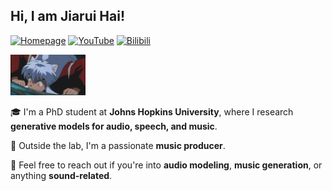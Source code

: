 <h2>Hi, I am Jiarui Hai!</h2>

[![Homepage](https://img.shields.io/badge/Homepage-000000?logo=github&logoColor=white&style=flat-square)](https://haidog-yaqub.github.io)
[![YouTube](https://img.shields.io/badge/YouTube-FF0000?logo=youtube&logoColor=white&style=flat-square)](https://www.youtube.com/@higobeatz)
[![Bilibili](https://img.shields.io/badge/Bilibili-00A1D6?logo=bilibili&logoColor=white&style=flat-square)](https://space.bilibili.com/182484522)

<img src="犬夜叉.gif" alt="Logo" width="120"/>

🎓 I'm a PhD student at **Johns Hopkins University**, where I research **generative models for audio, speech, and music**.

🎹 Outside the lab, I'm a passionate **music producer**.

💬 Feel free to reach out if you're into **audio modeling**, **music generation**, or anything **sound-related**.

